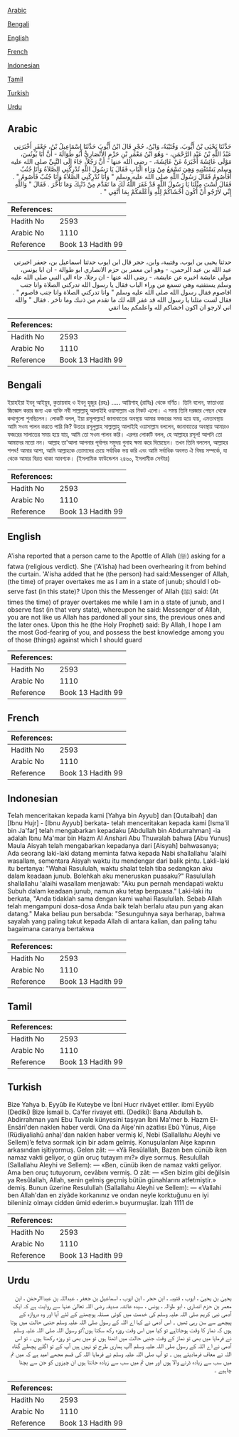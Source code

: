 [Arabic](#arabic)

[Bengali](#bengali)

[English](#english)

[French](#french)

[Indonesian](#indonesian)

[Tamil](#tamil)

[Turkish](#turkish)

[Urdu](#urdu)

## Arabic


<div dir="rtl" lang="ar" style={{fontSize:'larger',backgroundColor:'#f8f9fa',padding:20}}>
حَدَّثَنَا يَحْيَى بْنُ أَيُّوبَ، وَقُتَيْبَةُ، وَابْنُ، حُجْرٍ قَالَ ابْنُ أَيُّوبَ حَدَّثَنَا إِسْمَاعِيلُ بْنُ، جَعْفَرٍ أَخْبَرَنِي عَبْدُ اللَّهِ بْنُ عَبْدِ الرَّحْمَنِ، - وَهُوَ ابْنُ مَعْمَرِ بْنِ حَزْمٍ الأَنْصَارِيُّ أَبُو طُوَالَةَ - أَنَّ أَبَا يُونُسَ، مَوْلَى عَائِشَةَ أَخْبَرَهُ عَنْ عَائِشَةَ، - رضى الله عنها - أَنَّ رَجُلاً، جَاءَ إِلَى النَّبِيِّ صلى الله عليه وسلم يَسْتَفْتِيهِ وَهِيَ تَسْمَعُ مِنْ وَرَاءِ الْبَابِ فَقَالَ يَا رَسُولَ اللَّهِ تُدْرِكُنِي الصَّلاَةُ وَأَنَا جُنُبٌ أَفَأَصُومُ فَقَالَ رَسُولُ اللَّهِ صلى الله عليه وسلم ‏"‏ وَأَنَا تُدْرِكُنِي الصَّلاَةُ وَأَنَا جُنُبٌ فَأَصُومُ ‏"‏ ‏.‏ فَقَالَ لَسْتَ مِثْلَنَا يَا رَسُولَ اللَّهِ قَدْ غَفَرَ اللَّهُ لَكَ مَا تَقَدَّمَ مِنْ ذَنْبِكَ وَمَا تَأَخَّرَ ‏.‏ فَقَالَ ‏"‏ وَاللَّهِ إِنِّي لأَرْجُو أَنْ أَكُونَ أَخْشَاكُمْ لِلَّهِ وَأَعْلَمَكُمْ بِمَا أَتَّقِي ‏"‏ ‏.‏
</div>
<div style={{backgroundColor:'#f8f9fa',padding:20, marginBottom: 10}}><table> <thead> <tr> <th>References:</th> <th></th> </tr> </thead> <tbody><tr><td>Hadith No</td><td>2593</td></tr><tr><td>Arabic No</td><td>1110</td></tr><tr><td>Reference</td><td>Book 13 Hadith 99</td></tr></tbody></table></div>


<div dir="rtl" lang="ar" style={{fontSize:'larger',backgroundColor:'#f8f9fa',padding:20}}>
حدثنا يحيى بن ايوب، وقتيبة، وابن، حجر قال ابن ايوب حدثنا اسماعيل بن، جعفر اخبرني عبد الله بن عبد الرحمن، - وهو ابن معمر بن حزم الانصاري ابو طوالة - ان ابا يونس، مولى عايشة اخبره عن عايشة، - رضى الله عنها - ان رجلا، جاء الى النبي صلى الله عليه وسلم يستفتيه وهي تسمع من وراء الباب فقال يا رسول الله تدركني الصلاة وانا جنب افاصوم فقال رسول الله صلى الله عليه وسلم " وانا تدركني الصلاة وانا جنب فاصوم " . فقال لست مثلنا يا رسول الله قد غفر الله لك ما تقدم من ذنبك وما تاخر . فقال " والله اني لارجو ان اكون اخشاكم لله واعلمكم بما اتقي
</div>
<div style={{backgroundColor:'#f8f9fa',padding:20, marginBottom: 10}}><table> <thead> <tr> <th>References:</th> <th></th> </tr> </thead> <tbody><tr><td>Hadith No</td><td>2593</td></tr><tr><td>Arabic No</td><td>1110</td></tr><tr><td>Reference</td><td>Book 13 Hadith 99</td></tr></tbody></table></div>

## Bengali


<div dir="ltr" lang="bn" style={{fontSize:'larger',backgroundColor:'#f8f9fa',padding:20}}>
ইয়াহইয়া ইবনু আইয়ুব, কুতায়বাহ ও ইবনু হুজুর (রহঃ) ..... আয়িশাহ্ (রাযিঃ) থেকে বর্ণিত। তিনি বলেন, ফাতাওয়া জিজ্ঞেস করার জন্য এক ব্যক্তি নবী সাল্লাল্লাহু আলাইহি ওয়াসাল্লাম এর নিকট এলো। এ সময় তিনি দরজার পেছন থেকে কথাগুলো শুনছিলেন। লোকটি বলল, ইয়া রসূলাল্লাহ! জানাবাতের অবস্থায় আমার ফজরের সময় হয়ে যায়, এমতাবস্থায় আমি সওম পালন করতে পারি কি? উত্তরে রসূলুল্লাহ সাল্লাল্লাহু আলাইহি ওয়াসাল্লাম বললেন, জানাবাতের অবস্থায় আমারও ফজরের সালাতের সময় হয়ে যায়, আমি তো সওম পালন করি। এরপর লোকটি বলল, হে আল্লাহর রসূল! আপনি তো আমাদের মতো নন। আল্লাহ তা'আলা আপনার পূর্বাপর সমুদয় গুনাহ ক্ষমা করে দিয়েছেন। তখন তিনি বললেন, আল্লাহর শপথ! আমার আশা, আমি আল্লাহকে তোমাদের চেয়ে সর্বাধিক ভয় করি এবং আমি সর্বাধিক অবগত ঐ বিষয় সম্পর্কে, যা থেকে আমার বিরত থাকা আবশ্যক। (ইসলামিক ফাউন্ডেশন ২৪৬০, ইসলামীক সেন্টার)
</div>
<div style={{backgroundColor:'#f8f9fa',padding:20, marginBottom: 10}}><table> <thead> <tr> <th>References:</th> <th></th> </tr> </thead> <tbody><tr><td>Hadith No</td><td>2593</td></tr><tr><td>Arabic No</td><td>1110</td></tr><tr><td>Reference</td><td>Book 13 Hadith 99</td></tr></tbody></table></div>

## English


<div dir="ltr" lang="en" style={{fontSize:'larger',backgroundColor:'#f8f9fa',padding:20}}>
A'isha reported that a person came to the Apottle of Allah (ﷺ) asking for a fatwa (religious verdict). She ('A'isha) had been overhearing it from behind the curtain. 'A'isha added that he (the person) had said:Messenger of Allah, (the time) of prayer overtakes me as I am in a state of junub; should I observe fast (in this state)? Upon this the Messenger of Allah (ﷺ) said: (At times the time) of prayer overtakes me while I am in a state of junub, and I observe fast (in that very state), whereupon he said: Messenger of Allah, you are not like us Allah has pardoned all your sins, the previous ones and the later ones. Upon this he (the Holy Prophet) said: By Allah, I hope I am the most God-fearirg of you, and possess the best knowledge among you of those (things) against which I should guard
</div>
<div style={{backgroundColor:'#f8f9fa',padding:20, marginBottom: 10}}><table> <thead> <tr> <th>References:</th> <th></th> </tr> </thead> <tbody><tr><td>Hadith No</td><td>2593</td></tr><tr><td>Arabic No</td><td>1110</td></tr><tr><td>Reference</td><td>Book 13 Hadith 99</td></tr></tbody></table></div>

## French


<div dir="ltr" lang="fr" style={{fontSize:'larger',backgroundColor:'#f8f9fa',padding:20}}>

</div>
<div style={{backgroundColor:'#f8f9fa',padding:20, marginBottom: 10}}><table> <thead> <tr> <th>References:</th> <th></th> </tr> </thead> <tbody><tr><td>Hadith No</td><td>2593</td></tr><tr><td>Arabic No</td><td>1110</td></tr><tr><td>Reference</td><td>Book 13 Hadith 99</td></tr></tbody></table></div>

## Indonesian


<div dir="ltr" lang="id" style={{fontSize:'larger',backgroundColor:'#f8f9fa',padding:20}}>
Telah menceritakan kepada kami [Yahya bin Ayyub] dan [Qutaibah] dan [Ibnu Hujr] - [Ibnu Ayyub] berkata- telah menceritakan kepada kami [Isma'il bin Ja'far] telah mengabarkan kepadaku [Abdullah bin Abdurrahman] -ia adalah Ibnu Ma'mar bin Hazm Al Anshari Abu Thuwalah bahwa [Abu Yunus] Maula Aisyah telah mengabarkan kepadanya dari [Aisyah] bahwasanya; Ada seorang laki-laki datang meminta fatwa kepada Nabi shallallahu 'alaihi wasallam, sementara Aisyah waktu itu mendengar dari balik pintu. Lakli-laki itu bertanya: "Wahai Rasululah, waktu shalat telah tiba sedangkan aku dalam keadaan junub. Bolehkah aku meneruskan puasaku?" Rasulullah shallallahu 'alaihi wasallam menjawab: "Aku pun pernah mendapati waktu Subuh dalam keadaan junub, namun aku tetap berpuasa." Laki-laki itu berkata, "Anda tidaklah sama dengan kami wahai Rasulullah. Sebab Allah telah mengampuni dosa-dosa Anda baik telah berlalu atau pun yang akan datang." Maka beliau pun bersabda: "Sesunguhnya saya berharap, bahwa sayalah yang paling takut kepada Allah di antara kalian, dan paling tahu bagaimana caranya bertakwa
</div>
<div style={{backgroundColor:'#f8f9fa',padding:20, marginBottom: 10}}><table> <thead> <tr> <th>References:</th> <th></th> </tr> </thead> <tbody><tr><td>Hadith No</td><td>2593</td></tr><tr><td>Arabic No</td><td>1110</td></tr><tr><td>Reference</td><td>Book 13 Hadith 99</td></tr></tbody></table></div>

## Tamil


<div dir="ltr" lang="ta" style={{fontSize:'larger',backgroundColor:'#f8f9fa',padding:20}}>

</div>
<div style={{backgroundColor:'#f8f9fa',padding:20, marginBottom: 10}}><table> <thead> <tr> <th>References:</th> <th></th> </tr> </thead> <tbody><tr><td>Hadith No</td><td>2593</td></tr><tr><td>Arabic No</td><td>1110</td></tr><tr><td>Reference</td><td>Book 13 Hadith 99</td></tr></tbody></table></div>

## Turkish


<div dir="ltr" lang="tr" style={{fontSize:'larger',backgroundColor:'#f8f9fa',padding:20}}>
Bize Yahya b. Eyyûb ile Kuteybe ve İbni Hucr rivâyet ettiler. ibmi Eyyûb (Dediki) Bize İsmail b. Ca'fer rivayet etti. (Dediki): Bana Abdullah b. Abdirrahman yani Ebu Tuvale künyesini taşıyan İbni Ma'mer b. Hazm El-Ensâri'den naklen haber verdi. Ona da Aişe'nin azatlısı Ebû Yûnus, Aişe (Rüdiyaliahû anha)'dan naklen haber vermiş kî, Nebi (Sallallahu Aleyhi ve Sellem)’e fetva sormak için bir adam gelmiş. Konuşulanları Aişe kapının arkasından işitiyormuş. Gelen zât: — «Yâ Resûlallah, Bazen ben cünüb iken namaz vakti geliyor, o gün oruç tutayım mı?» diye sormuş. Resulullah (Sallallahu Aleyhi ve Sellem): — «Ben, cünüb iken de namaz vakti geliyor. Ama ben oruç tutuyorum, cevâbını vermiş. O zât: — «Sen bizim gibi değilsin ya Resûlallah, Allah, senin gelmiş geçmiş bütün günahlarını atfetmiştir.» demiş. Bunun üzerine Resulullah (Sallallahu Aleyhi ve Sellem): — «Vallahi ben Allah'dan en ziyâde korkanınız ve ondan neyle korktuğunu en iyi bileniniz olmayı cidden ümid ederim.» buyurmuşlar. İzah 1111 de
</div>
<div style={{backgroundColor:'#f8f9fa',padding:20, marginBottom: 10}}><table> <thead> <tr> <th>References:</th> <th></th> </tr> </thead> <tbody><tr><td>Hadith No</td><td>2593</td></tr><tr><td>Arabic No</td><td>1110</td></tr><tr><td>Reference</td><td>Book 13 Hadith 99</td></tr></tbody></table></div>

## Urdu


<div dir="rtl" lang="ur" style={{fontSize:'larger',backgroundColor:'#f8f9fa',padding:20}}>
یحییٰ بن یحییٰ ، ایوب ، قتیبہ ، ابن حجر ، ابن ایوب ، اسماعیل بن جعفر ، عبداللہ بن عبداالرحمٰن ، ابن معمر بن حزم انصاری ، ابو طوالہ ، یونس ، سیدہ عائشہ صدیقہ رضی اللہ تعالیٰ عنہا سے روایت ہے کہ ایک آدمی نبی کریم صلی اللہ علیہ وسلم کی خدمت میں کوئی مسئلہ پوچھنے کے لئے آیا اور وہ دروازہ کے پیچھے سے سن رہی تھیں ۔ اس آدمی نے کہا اے اللہ کے رسول صلی اللہ علیہ وسلم جنبی حالت میں ہوتا ہوں کہ نماز کا وقت ہوجاتاہے تو کیا میں اس وقت روزہ رکھ سکتا ہوں؟تو رسول اللہ صلی اللہ علیہ وسلم نے فرمایا میں بھی تو نماز کے وقت جنبی حالت میں اٹھتا ہوں تو میں بھی تو روزہ رکھتا ہوں ۔ تو اس آدمی نے اے اللہ کے رسول صلی اللہ علیہ وسلم !آپ ہماری طرح تو نہیں ہیں آپ کے تو اگلے پچھلے گناہ اللہ نے معاف فرمادیئے ہیں ۔ تو آپ صلی اللہ علیہ وسلم نے فرمایا اللہ کی قسم مجھے امید ہے کہ میں تم میں سب سے زیادہ ڈرنے والا ہوں اور میں تم میں سب سے زیادہ جانتا ہوں ان چیزوں کو جن سے بچنا چاہیے ۔
</div>
<div style={{backgroundColor:'#f8f9fa',padding:20, marginBottom: 10}}><table> <thead> <tr> <th>References:</th> <th></th> </tr> </thead> <tbody><tr><td>Hadith No</td><td>2593</td></tr><tr><td>Arabic No</td><td>1110</td></tr><tr><td>Reference</td><td>Book 13 Hadith 99</td></tr></tbody></table></div>